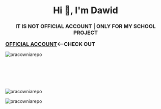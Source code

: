 <h1 align="center">Hi 👋, I'm Dawid</h1>
<h3 align="center">IT IS NOT OFFICIAL ACCOUNT <B>|</B> ONLY FOR MY SCHOOL PROJECT</h3>

<h3  style=" display: inline;"><a href="https://github.com/DarkSpine433" target="blank">OFFICIAL ACCOUNT</a><--CHECK OUT</h3>

<p><img align="left" src="https://github-readme-stats.vercel.app/api/top-langs?username=pracowniarepo&show_icons=true&locale=en&layout=compact" alt="pracowniarepo" /></p>
<br><br><br><br><br><br>
<p><img align="center" src="https://github-readme-streak-stats.herokuapp.com/?user=pracowniarepo&" alt="pracowniarepo" /></p>
  
<p align="left"> <img src="https://komarev.com/ghpvc/?username=pracowniarepo&label=Profile%20views&color=0e75b6&style=flat" alt="pracowniarepo" /> </p>

